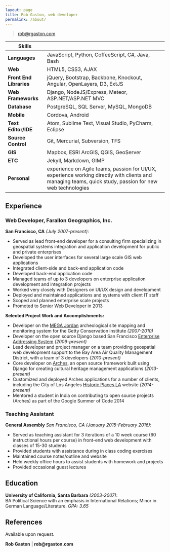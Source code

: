 ```yaml
---
layout: page
title: Rob Gaston, web developer
permalink: /about/
---
```


> rob@rgaston.com  

| Skills |  |
|-|-|
| __Languages__ | JavaScript, Python, CoffeeScript, C#, Java, Bash   |
| __Web__ | HTML5, CSS3, AJAX |
| __Front End Libraries__ | jQuery, Bootstrap, Backbone, Knockout, Angular, OpenLayers, D3, ExtJS |
| __Web Frameworks__ | Django, NodeJS/Express, Meteor, ASP.NET/ASP.NET MVC |
| __Database__ | PostgreSQL, SQL Server, MySQL, MongoDB |
| __Mobile__ | Cordova, Android |
| __Text Editor/IDE__ | Atom, Sublime Text, Visual Studio, PyCharm, Eclipse |
| __Source Control__ | Git, Mercurial, Subversion, TFS |
| __GIS__ | Mapbox, ESRI ArcGIS, QGIS, GeoServer |
| __ETC__ | Jekyll, Markdown, GIMP |
| __Personal__ | experience on Agile teams, passion for UI/UX, experience working directly with clients and managing teams, quick study, passion for new web technologies |

## Experience

### Web Developer, Farallon Geographics, Inc.
__San Francisco, CA__ *(July 2007-present)*:

- Served as lead front-end developer for a consulting firm specializing in geospatial systems integration and application development for public and private enterprises
- Developed the user interfaces for several large scale GIS web applications
- Integrated client-side and back-end application code
- Developed back-end application code
- Managed teams of up to 3 developers on enterprise application development and integration projects
- Worked very closely with Designers on UI/UX design and development
- Deployed and maintained applications and systems with client IT staff
- Scoped and planned enterprise scale projects
- Promoted to Senior Web Developer in 2013

__Selected Project Work and Accomplishments:__

- Developer on the [MEGA Jordan](http://megajordan.org/) archeological site mapping and monitoring system for the Getty Conservation institute  *(2007-2010)*
- Developer on the open source Django based San Francisco [Enterprise Addressing System](https://bitbucket.org/sfgovdt/eas/wiki/Home) *(2009-present)*
- Lead developer and project manager on a team providing geospatial web development support to the Bay Area Air Quality Management District, with a team of 3 developers *(2010-present)*
- Core developer on [Arches](http://archesproject.org/), an open source framework built using Django for creating cultural heritage management applications *(2013-present)*
- Customized and deployed Arches applications for a number of clients, including the City of Los Angeles [Historic Places LA](http://historicplacesla.org/) website *(2014-present)*
- Mentored a student in India on contributing to open source projects (Arches) as part of the Google Summer of Code 2014

### Teaching Assistant
__General Assembly__ *San Francisco, CA (January 2015-February 2016)*:

- Served as teaching assistant for 3 iterations of a 10 week course (60 instructional hours per course) in front-end web development with classes of 15-30 students
- Provided students with assistance during in class coding exercises
- Maintained course notes/outline and website
- Held weekly office hours to assist students with homework and projects
- Provided occasional guest lectures

## Education

__University of California, Santa Barbara__ *(2003-2007)*:  
BA Political Science with an emphasis in International Relations; Minor in German Language/Literature.  *GPA: 3.65*

## References

Available upon request.

__Rob Gaston__ | __rob@rgaston.com__
